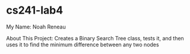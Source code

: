 # cs241-lab4

My Name: Noah Reneau

About This Project: Creates a Binary Search Tree class, tests it, and then uses it to find the minimum difference between any two nodes
